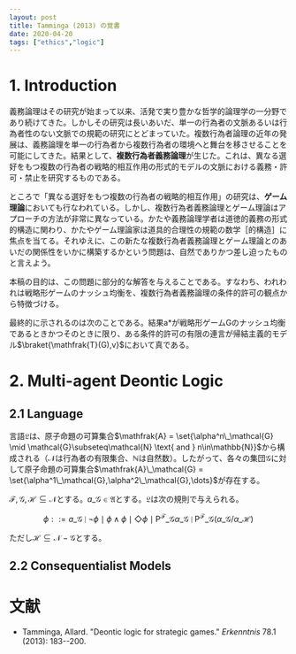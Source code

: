 ```yaml
---
layout: post
title: Tamminga (2013) の覚書
date: 2020-04-20
tags: ["ethics","logic"]
---
```


# 1. Introduction
義務論理はその研究が始まって以来、活発で実り豊かな哲学的論理学の一分野であり続けてきた。しかしその研究は長いあいだ、単一の行為者の文脈あるいは行為者性のない文脈での規範の研究にとどまっていた。複数行為者論理の近年の発展は、義務論理を単一の行為者から複数行為者の環境へと舞台を移させることを可能にしてきた。結果として、**複数行為者義務論理**が生じた。これは、異なる選好をもつ複数の行為者の戦略的相互作用の形式的モデルの文脈における義務・許可・禁止を研究するものである。

ところで「異なる選好をもつ複数の行為者の戦略的相互作用」の研究は、**ゲーム理論**においても行なわれている。しかし、複数行為者義務論理とゲーム理論はアプローチの方法が非常に異なっている。かたや義務論理学者は道徳的義務の形式的構造に関わり、かたやゲーム理論家は道具的合理性の規範の数学［的構造］に焦点を当てる。それゆえに、この新たな複数行為者義務論理とゲーム理論とのあいだの関係性をいかに構築するかという問題は、自然でありかつ差し迫ったものと言えよう。

本稿の目的は、この問題に部分的な解答を与えることである。すなわち、われわれは戦略形ゲームのナッシュ均衡を、複数行為者義務論理の条件的許可の観点から特徴づける。

最終的に示されるのは次のことである。結果a*が戦略形ゲームGのナッシュ均衡であるときかつそのときに限り、ある条件的許可の有限の連言が帰結主義的モデル$\braket{\mathfrak{T}(G),v}$において真である。

# 2. Multi-agent Deontic Logic
## 2.1 Language
言語$\mathfrak{L}$は、原子命題の可算集合$\mathfrak{A} = \set{\alpha^n\_\mathcal{G} \mid \mathcal{G}\subseteq\mathcal{N} \text{ and } n\in\mathbb{N}}$から構成される（$\mathcal{N}$は行為者の有限集合、$\mathbb{N}$は自然数）。したがって、各々の集団$\mathcal{G}$に対して原子命題の可算集合$\mathfrak{A}\_\mathcal{G} = \set{\alpha^1\_\mathcal{G},\alpha^2\_\mathcal{G},\dots}$が存在する。

$\mathcal{F,G,H}\subseteq\mathcal{N}$とする。$a\_\mathcal{G}\in\mathfrak{A}$とする。$\mathfrak{L}$は次の規則で与えられる。

$$
    \phi ::= a\_\mathcal{G}\mid \lnot\phi\mid \phi\land\phi\mid \Diamond\phi\mid \mathsf{P}^\mathcal{F}\_\mathcal{G}\alpha\_\mathcal{G}\mid \mathsf{P}^\mathcal{F}\_\mathcal{G}(\alpha\_\mathcal{G}/\alpha\_\mathcal{H})
$$

ただし$\mathcal{H}\subseteq\mathcal{N}-\mathcal{G}$とする。

## 2.2 Consequentialist Models

# 文献
- Tamminga, Allard. "Deontic logic for strategic games." *Erkenntnis* 78.1 (2013): 183--200.
